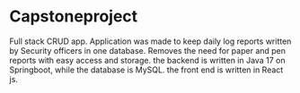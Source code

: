 # Capstoneproject
Full stack CRUD app. 
Application was made to keep  daily log reports written by Security officers in one database. Removes the need for paper and pen reports with easy access and storage.
the backend is written in Java 17 on Springboot, while the database is MySQL.
the front end is written in React js.
